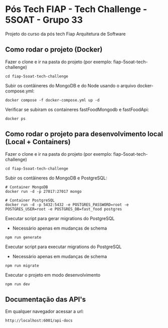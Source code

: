 # Pós Tech FIAP - Tech Challenge - 5SOAT - Grupo 33

Projeto do curso da pós tech Fiap Arquitetura de Software

## Como rodar o projeto (Docker)

Fazer o clone e ir na pasta do projeto (por exemplo: fiap-5soat-tech-challenge)

```shell
cd fiap-5soat-tech-challenge
```

Subir os contâineres do MongoDB e do Node usando o arquivo docker-compose.yml:

```shell
docker compose -f docker-compose.yml up -d
```

Verificar se subiram os containeres fastFoodMongodb e fastFoodApi:

```shell
docker ps
```

## Como rodar o projeto para desenvolvimento local (Local + Containers) 
Fazer o clone e ir na pasta do projeto (por exemplo: fiap-5soat-tech-challenge)

```shell
cd fiap-5soat-tech-challenge
```
Subir os contâineres do MongoDB e PostgreSQL:

```shell
# Container MongoDB
docker run -d -p 27017:27017 mongo
```

```shell
# Container PostgreSQL
docker run -d -p 5432:5432 -e POSTGRES_PASSWORD=root -e POSTGRES_USER=root -e POSTGRES_DB=fast_food postgres
```

Executar script para gerar migrations do PostgreSQL 
- Necessário apenas em mudanças de schema
```shell
npm run generate
```

Executar script para executar migrations do PostgreSQL 
- Necessário apenas em mudanças de schema
```shell
npm run migrate
```

Executar o projeto em modo desenvolvimento
```shell
npm run dev
```
## Documentação das API's

Em qualquer navegador acessar a url:

```shell
http://localhost:6001/api-docs
```
